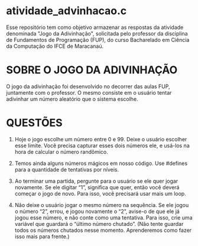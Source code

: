 # atividade_advinhacao.c
Esse repositório tem como objetivo armazenar as respostas da atividade denominada "Jogo da Adivinhação", solicitada pelo professor da disciplina de Fundamentos de Programação (FUP), do curso Bacharelado em Ciência da Computação do IFCE de Maracanaú.

# SOBRE O JOGO DA ADIVINHAÇÃO
O jogo da adivinhação foi desenvolvido no decorrer das aulas FUP, juntamente com o professor. O mesmo consiste em o usuário tentar adivinhar um número aleatório que o sistema escolhe. 

# QUESTÕES
1. Hoje o jogo escolhe um número entre 0 e 99. Deixe o usuário escolher esse limite. Você precisa capturar esses dois números ele, e usá-los na hora de calcular o número randômico.

2. Temos ainda alguns números mágicos em nosso código. Use #defines para a quantidade de tentativas por níveis.

3. Ao terminar uma partida, pergunte para o usuário se ele quer jogar novamente. Se ele digitar “1”, significa que quer, então você deverá começar o jogo de novo. Para isso, você precisará usar mais um loop.

4. Não deixe o usuário jogar o mesmo número na sequência. Se ele jogou o número “2”, errou, e jogou novamente o “2”, avise-o de que ele já jogou esse número, e não conte como uma tentativa. Para isso, crie uma variável que guardará o “último número chutado”. (Não tente guardar todos os números chutados nesse momento. Aprenderemos como fazer isso mais para frente.)
